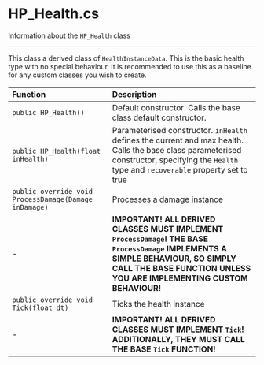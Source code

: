 # HP_Health.cs
Information about the `HP_Health` class

---
This class a derived class of `HealthInstanceData`. This is the basic health type with no special behaviour. It is recommended to use this as a baseline for any custom classes you wish to create.


Function | Description 
:-----|:-----
`public HP_Health()` | Default constructor. Calls the base class default constructor.
`public HP_Health(float inHealth)` | Parameterised constructor. `inHealth` defines the current and max health. Calls the base class parameterised constructor, specifying the `Health` type and `recoverable` property set to true
`public override void ProcessDamage(Damage inDamage)` | Processes a damage instance
\- | **IMPORTANT! ALL DERIVED CLASSES MUST IMPLEMENT `ProcessDamage`! THE BASE `ProcessDamage` IMPLEMENTS A SIMPLE BEHAVIOUR, SO SIMPLY CALL THE BASE FUNCTION UNLESS YOU ARE IMPLEMENTING CUSTOM BEHAVIOUR!**
`public override void Tick(float dt)` | Ticks the health instance
\- | **IMPORTANT! ALL DERIVED CLASSES MUST IMPLEMENT `Tick`! ADDITIONALLY, THEY MUST CALL THE BASE `Tick` FUNCTION!**